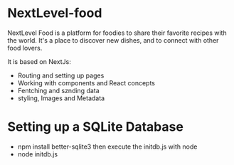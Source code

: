 # NextLevel-food
NextLevel Food is a platform for foodies to share their favorite recipes with the world. It's a place to discover new dishes, and to connect with other food lovers.

It is based on NextJs:
* Routing and setting up pages
* Working with components and React concepts
* Fentching and sznding data
* styling, Images and Metadata


# Setting up a SQLite Database
* npm install better-sqlite3
then execute the initdb.js with node
* node initdb.js
